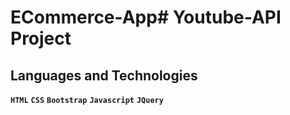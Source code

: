 # ECommerce-App# Youtube-API Project


## Languages and Technologies

**`HTML`** 
**`CSS`** 
**`Bootstrap`** 
**`Javascript`** 
**`JQuery`** 
